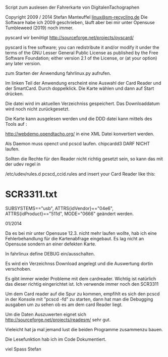  
Script zum auslesen der Fahrerkarte von DigitalenTachographen


Copyright 2009 / 2014 Stefan Manteuffel linux@sm-recycling.de
Die Software habe ich 2009 geschrieben, läuft aber bei mir unter Opensuse Tumbleweed (2019) noch immer.


pyscard wir benötigt http://sourceforge.net/projects/pyscard/

pyscard is free software; you can redistribute it and/or modify
it under the terms of the GNU Lesser General Public License as published by
the Free Software Foundation; either version 2.1 of the License, or
(at your option) any later version.

zum Starten der Anwendung fahrlinux.py aufrufen.

Im linken Teil der Anwendung erscheint eine Auswahl der Card Reader und der SmartCard.
Durch doppelklick. Die Karte wählen und dann auf Start drücken.

Die datei wird im aktuellen Verzeichniss gespeichert. Das Downloaddatum wird noch nicht zurückgesetzt.


Die Karte kann ausgelesen werden und die DDD datei kann mittels des Tools auf :

http://webdemo.opendtacho.org/
in eine XML Datei konvertiert werden.

Als Daemon muss openct und pcscd laufen.
chipcardd3 DARF NICHT laufen.

Sollten die Rechte für den Reader nicht richtig gesetzt sein, so kann das mit der 
udev regel in 

/etc/udev/rules.d pcscd_ccid.rules and insert your Card Reader like this:
# SCR3311.txt
SUBSYSTEMS=="usb", ATTRS{idVendor}=="04e6", ATTRS{idProduct}=="511d", MODE="0666"
geändert werden.

01/2014

Da es bei mir unter Opensuse 12.3. nicht mehr laufen wollte, hab 
ich eine Fehlerbehandlung für die Kartenabfrage eingebaut.
Es lag nicht an Opensuse sondern an einer defekten Karte.

In fahrlinux define DEBUG ein/ausschalten.

Es wird ein Verzeichnss Download angelegt und die Auswertung dortin verschoben.

Es gibt immer wieder Probleme mit dem cardreader.
Wichtig ist natürlich das dieser richtig eingerichtet ist.
Ich verwende immer noch den SCR3311

Um dem Card reader auf die Spur zu kommen, empfihlt es sich den pcscd in der Konsole mit "pcscd -fd" zu starten, dann hat man die Debugging ausgaben um
zu sehen ob es am dem card Reader liegt.

Um die Daten Auszuwerten eignet sich http://sourceforge.net/projects/readesm/ sehr gut.

Vieleicht hat ja mal jemand lust die beiden Programme zusammenzu bauen.

Die Lesefunktion hab ich im Code Dokumentiert.

viel Spass
Stefan
